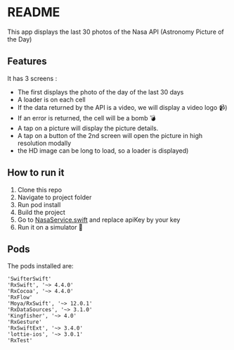# README
This app displays the last 30 photos of the Nasa API (Astronomy Picture of the Day)

## Features
It has 3 screens :
- The first displays the photo of the day of the last 30 days 
- A loader is on each cell
- If the data returned by the API is a video, we will display a video logo :video_camera:)
- If an error is returned, the cell will be a bomb :bomb:
- A tap on a picture will display the picture details.
- A tap on a button of the 2nd screen will open the picture in high resolution modally 
- the HD image can be long to load, so a loader is displayed)

## How to run it
1. Clone this repo
2. Navigate to project folder
3. Run pod install
4. Build the project
5. Go to [NasaService.swift](/nasaApp/Network/NasaService.swift) and replace apiKey by your key
6. Run it on a simulator :iphone:

## Pods
The pods installed are:
```
'SwifterSwift'
'RxSwift', '~> 4.4.0'
'RxCocoa', '~> 4.4.0'
'RxFlow'
'Moya/RxSwift', '~> 12.0.1'
'RxDataSources', '~> 3.1.0'
'Kingfisher', '~> 4.0'
'RxGesture'
'RxSwiftExt', '~> 3.4.0'
'lottie-ios', '~> 3.0.1'
'RxTest'
```

